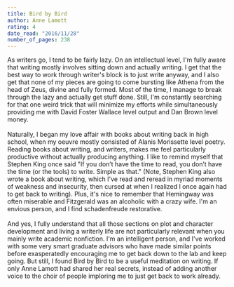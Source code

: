 ```yaml
---
title: Bird by Bird
author: Anne Lamott
rating: 4
date_read: "2016/11/28"
number_of_pages: 238
---
```


As writers go, I tend to be fairly lazy. On an intellectual level, I'm fully aware that writing mostly involves sitting down and actually writing. I get that the best way to work through writer's block is to just write anyway, and I also get that none of my pieces are going to come bursting like Athena from the head of Zeus, divine and fully formed. Most of the time, I manage to break through the lazy and actually get stuff done. Still, I'm constantly searching for that one weird trick that will minimize my efforts while simultaneously providing me with David Foster Wallace level output and Dan Brown level money.<br/><br/>Naturally, I began my love affair with books about writing back in high school, when my oeuvre mostly consisted of Alanis Morissette level poetry. Reading books about writing, and writers, makes me feel particularly productive without actually producing anything. I like to remind myself that Stephen King once said "If you don’t have the time to read, you don’t have the time (or the tools) to write. Simple as that." (Note, Stephen King also wrote a book about writing, which I've read and reread in myriad moments of weakness and insecurity, then cursed at when I realized I once again had to get back to writing). Plus, it's nice to remember that Hemingway was often miserable and Fitzgerald was an alcoholic with a crazy wife. I'm an envious person, and I find schadenfreude restorative. <br/><br/>And yes, I fully understand that all those sections on plot and character development and living a writerly life are not particularly relevant when you mainly write academic nonfiction. I'm an intelligent person, and I've worked with some very smart graduate advisors who have made similar points before exasperatedly encouraging me to get back down to the lab and keep going. But still, I found Bird by Bird to be a useful meditation on writing. If only Anne Lamott had shared her real secrets, instead of adding another voice to the choir of people imploring me to just get back to work already.